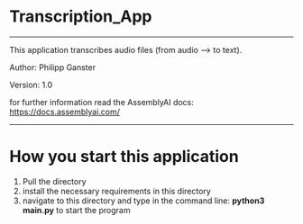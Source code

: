 # Transcription_App
***
This application transcribes audio files (from audio --> to text).

Author: Philipp Ganster

Version: 1.0

for further information read the AssemblyAI docs: https://docs.assemblyai.com/
***

# How you start this application

1) Pull the directory
2) install the necessary requirements in this directory
3) navigate to this directory and type in the command line: <b>python3 main.py</b> to start the program

